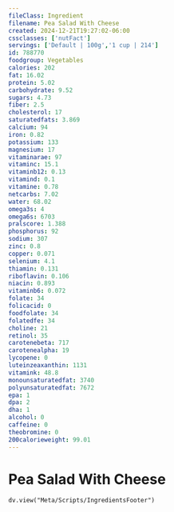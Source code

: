 ```yaml
---
fileClass: Ingredient
filename: Pea Salad With Cheese
created: 2024-12-21T19:27:02-06:00
cssclasses: ['nutFact']
servings: ['Default | 100g','1 cup | 214']
id: 788770
foodgroup: Vegetables
calories: 202
fat: 16.02
protein: 5.02
carbohydrate: 9.52
sugars: 4.73
fiber: 2.5
cholesterol: 17
saturatedfats: 3.869
calcium: 94
iron: 0.82
potassium: 133
magnesium: 17
vitaminarae: 97
vitaminc: 15.1
vitaminb12: 0.13
vitamind: 0.1
vitamine: 0.78
netcarbs: 7.02
water: 68.02
omega3s: 4
omega6s: 6703
pralscore: 1.388
phosphorus: 92
sodium: 307
zinc: 0.8
copper: 0.071
selenium: 4.1
thiamin: 0.131
riboflavin: 0.106
niacin: 0.893
vitaminb6: 0.072
folate: 34
folicacid: 0
foodfolate: 34
folatedfe: 34
choline: 21
retinol: 35
carotenebeta: 717
carotenealpha: 19
lycopene: 0
luteinzeaxanthin: 1131
vitamink: 48.8
monounsaturatedfat: 3740
polyunsaturatedfat: 7672
epa: 1
dpa: 2
dha: 1
alcohol: 0
caffeine: 0
theobromine: 0
200calorieweight: 99.01
---
```


# Pea Salad With Cheese

```dataviewjs
dv.view("Meta/Scripts/IngredientsFooter")
```